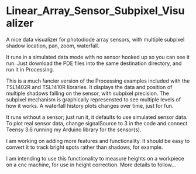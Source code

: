 # Linear_Array_Sensor_Subpixel_Visualizer
A nice data visualizer for photodiode array sensors, with multiple subpixel shadow location, pan, zoom, waterfall. 

It runs in a simulated data mode with no sensor hooked up so you can see it run.
Just download the PDE files into the same destination directory, and run it in Processing. 

This is a much fancier version of the Processing examples included with the TSL1402R and TSL1410R libraries.
It displays the data and position of multiple shadows falling on the sensor, with subpixel precision.
The subpixel mechanism is graphically represensted to see multiple levels of how it works.
A waterfall history plots changes over time, just for fun.

It runs without a sensor; just run it, it defaults to use simulated sensor data.
To plot real sensor data, change signalSource to 3 in the code and connect Teensy 3.6 running my Arduino library for the sensor(s).

I am working on adding more features and functionality. It should be easy to convert it to track bright spots rather than shadows, for example. 

I am intending to use this functionality to measure heights on a workpiece on a cnc machine, for use in height correction.
More details to follow...
